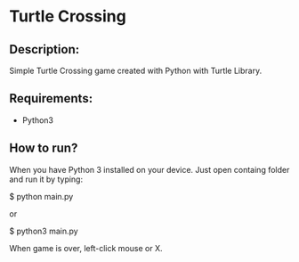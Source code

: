 # Turtle Crossing

## Description:

Simple Turtle Crossing game created with Python with Turtle Library.

## Requirements:
- Python3

## How to run?
When you have Python 3 installed on your device. Just open containg folder and run it by typing:

$ python main.py

or

$ python3 main.py

When game is over, left-click mouse or X.

